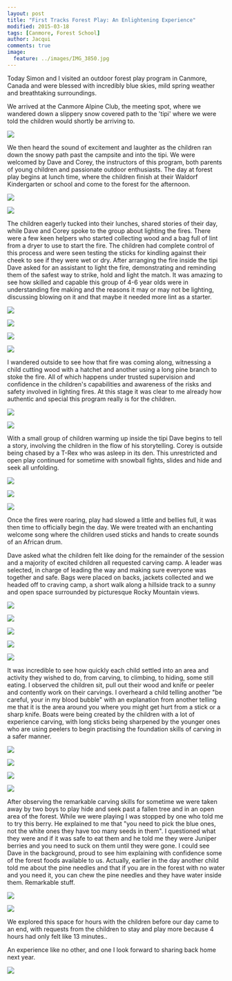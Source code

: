 ```yaml
---
layout: post
title: "First Tracks Forest Play: An Enlightening Experience"
modified: 2015-03-18
tags: [Canmore, Forest School]
author: Jacqui
comments: true
image:
  feature: ../images/IMG_3850.jpg
---
```


Today Simon and I visited an outdoor forest play program in Canmore, Canada and were blessed with incredibly blue skies, mild spring weather and breathtaking surroundings. 

We arrived at the Canmore Alpine Club, the meeting spot, where we wandered down a slippery snow covered path to the 'tipi' where we were told the children would shortly be arriving to. 

![](../images/IMG_3595.jpg)

We then heard the sound of excitement and laughter as the children ran down the snowy path past the campsite and into the tipi. We were welcomed by Dave and Corey, the instructors of this program, both parents of young children and passionate outdoor enthusiasts. The day at forest play begins at lunch time, where the children finish at their Waldorf Kindergarten or school and come to the forest for the afternoon. 

![](../images/IMG_3582.jpg)

![](../images/IMG_3574.jpg)

The children eagerly tucked into their lunches, shared stories of their day, while Dave and Corey spoke to the group about lighting the fires. There were a few keen helpers who started collecting wood and a bag full of lint from a dryer to use to start the fire. The children had complete control of this process and were seen testing the sticks for kindling against their cheek to see if they were wet or dry. After arranging the fire inside the tipi Dave asked for an assistant to light the fire, demonstrating and reminding them of the safest way to strike, hold and light the match. It was amazing to see how skilled and capable this group of 4-6 year olds were in understanding fire making and the reasons it may or may not be lighting, discussing blowing on it and that maybe it needed more lint as a starter. 

![](../images/IMG_3603.jpg)

![](../images/IMG_3614.jpg)

![](../images/IMG_3635.jpg)

![](../images/IMG_3638.jpg)

I wandered outside to see how that fire was coming along, witnessing a child cutting wood with a hatchet and another using a long pine branch to stoke the fire. All of which happens under trusted supervision and confidence in the children's capabilities and awareness of the risks and safety involved in lighting fires. At this stage it was clear to me already how authentic and special this program really is for the children.

![](../images/IMG_3661.jpg)

![](../images/IMG_3734.jpg)

With a small group of children warming up inside the tipi Dave begins to tell a story, involving the children in the flow of his storytelling. Corey is outside being chased by a T-Rex who was asleep in its den. This unrestricted and open play continued for sometime with snowball fights, slides and hide and seek all unfolding. 

![](../images/IMG_3687.jpg)

![](../images/IMG_3761.jpg)

![](../images/IMG_3783.jpg)

Once the fires were roaring, play had slowed a little and bellies full, it was then time to officially begin the day. We were treated with an enchanting welcome song where the children used sticks and hands to create sounds of an African drum. 

Dave asked what the children felt like doing for the remainder of the session and a majority of excited children all requested carving camp. A leader was selected, in charge of leading the way and making sure everyone was together and safe. Bags were placed on backs, jackets collected and we headed off to craving camp, a short walk along a hillside track to a sunny and open space surrounded by picturesque Rocky Mountain views. 

![](../images/IMG_3809.jpg)

![](../images/IMG_3822.jpg)

![](../images/IMG_3827.jpg)

![](../images/IMG_3851.jpg)

![](../images/IMG_3848.jpg)

It was incredible to see how quickly each child settled into an area and activity they wished to do, from carving, to climbing, to hiding, some still eating. I observed the children sit, pull out their wood and knife or peeler and contently work on their carvings. I overheard a child telling another "be careful, your in my blood bubble" with an explanation from another telling me that it is the area around you where you might get hurt from a stick or a sharp knife. Boats were being created by the children with a lot of experience carving, with long sticks being sharpened by the younger ones who are using peelers to begin practising the foundation skills of carving in a safer manner. 

![](../images/IMG_3870.jpg)

![](../images/IMG_3883.jpg)

![](../images/IMG_3920.jpg)

![](../images/IMG_3927.jpg)

After observing the remarkable carving skills for sometime we were taken away by two boys to play hide and seek past a fallen tree and in an open area of the forest. While we were playing I was stopped by one who told me to try this berry. He explained to me that "you need to pick the blue ones, not the white ones they have too many seeds in them". I questioned what they were and if it was safe to eat them and he told me they were Juniper berries and you need to suck on them until they were gone. I could see Dave in the background, proud to see him explaining with confidence some of the forest foods available to us. Actually, earlier in the day another child told me about the pine needles and that if you are in the forest with no water and you need it, you can chew the pine needles and they have water inside them. Remarkable stuff.

![](../images/IMG_3914.jpg)

![](../images/IMG_3906.jpg)

We explored this space for hours with the children before our day came to an end, with requests from the children to stay and play more because 4 hours had only felt like 13 minutes..

An experience like no other, and one I look forward to sharing back home next year. 

![](../images/IMG_3941.jpg)


